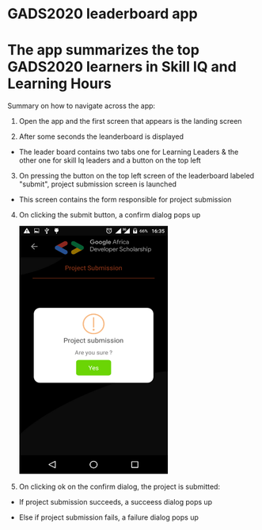 # GADS2020 leaderboard app

# The app summarizes the top GADS2020 learners in Skill IQ and Learning Hours

Summary on how to navigate across the app:
1. Open the app and the first screen that appears is the landing screen

2. After some seconds the leanderboard is displayed
  - The leader board contains two tabs one for Learning Leaders & the other one for skill Iq leaders and a button on the top left


3. On pressing the button on the top left screen of the leaderboard labeled "submit", project submission screen is launched
  - This screen contains the form responsible for project submission

4. On clicking the submit button, a confirm dialog pops up


   <img src="https://github.com/joesoftmwai/gads2020leaderboard/blob/master/app/src/main/res/drawable/confirm.png" alt="confirm_image" width="300" height="500" />

5. On clicking ok on the confirm dialog, the project is submitted:
  - If project submission succeeds, a succeess dialog pops up
  
  - Else if project submission fails, a failure dialog pops up



